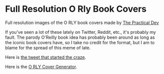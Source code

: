# Full Resolution O Rly Book Covers
Full resolution images of the O RLY book covers made by [The Practical Dev](http://twitter.com/thepracticaldev)

If you've seen a lot of these lately on Twitter, Reddit, etc., it's probably my fault. The parody O'Reilly book idea has probably been around as long as the iconic book covers have, so I take no credit for the format, but I am to blame for the spread of this meme of late.

Here is [the tweet that started the craze](https://twitter.com/ThePracticalDev/status/705825638851149824).

Here is the [O RLY Cover Generator](http://dev.to/rly).
